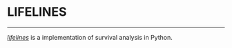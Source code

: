 # LIFELINES

---
[*lifelines*](https://lifelines.readthedocs.io/en/latest/index.html) is a implementation of survival analysis in Python.
